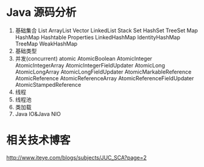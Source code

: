 Java 源码分析
===================
1. 基础集合
	List
		ArrayList
		Vector
		LinkedList
		Stack
	Set
		HashSet
		TreeSet
	Map
		HashMap
		Hashtable
		Properties
		LinkedHashMap
		IdentityHashMap
		TreeMap
		WeakHashMap
2. 基础类型
3. 并发(concurrent)
	atomic 
		AtomicBoolean 
		AtomicInteger 
		AtomicIntegerArray 
		AtomicIntegerFieldUpdater 
		AtomicLong 
		AtomicLongArray 
		AtomicLongFieldUpdater 
		AtomicMarkableReference 
		AtomicReference 
		AtomicReferenceArray 
		AtomicReferenceFieldUpdater 
		AtomicStampedReference
4. 线程
5. 线程池
6. 类加载
7. Java IO&Java NIO

相关技术博客
================================
http://www.iteye.com/blogs/subjects/JUC_SCA?page=2